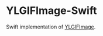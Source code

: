 YLGIFImage-Swift
================

Swift implementation of [YLGIFImage](https://github.com/liyong03/YLGIFImage).
